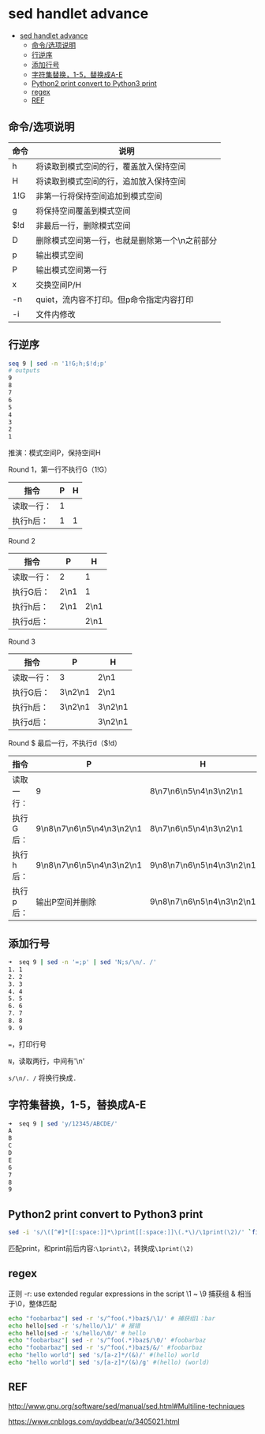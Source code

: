 # sed handlet advance

- [sed handlet advance](#sed-handlet-advance)
	- [命令/选项说明](#命令选项说明)
	- [行逆序](#行逆序)
	- [添加行号](#添加行号)
	- [字符集替换，1-5，替换成A-E](#字符集替换1-5替换成a-e)
	- [Python2 print convert to Python3 print](#python2-print-convert-to-python3-print)
	- [regex](#regex)
	- [REF](#ref)

## 命令/选项说明

命令 | 说明
---|---
h | 将读取到模式空间的行，覆盖放入保持空间
H | 将读取到模式空间的行，追加放入保持空间
1!G | 非第一行将保持空间追加到模式空间
g | 将保持空间覆盖到模式空间
$!d | 非最后一行，删除模式空间
D | 删除模式空间第一行，也就是删除第一个\n之前部分
p | 输出模式空间
P | 输出模式空间第一行
x | 交换空间P/H
-n | quiet，流内容不打印。但p命令指定内容打印
-i | 文件内修改

## 行逆序

```Bash
seq 9 | sed -n '1!G;h;$!d;p'
# outputs
9
8
7
6
5
4
3
2
1
```

推演：模式空间P，保持空间H

Round 1，第一行不执行G（1!G）

指令 | P | H
---------|----------|---------
读取一行：| 1 |
执行h后：| 1 | 1

Round 2

指令 | P | H
---------|----------|---------
读取一行：|2 |1
执行G后：|2\n1 |1
执行h后：|2\n1 |2\n1
执行d后：| |2\n1

Round 3

指令 | P | H
---------|----------|---------
读取一行：|3 |2\n1
执行G后：|3\n2\n1 |2\n1
执行h后：|3\n2\n1 |3\n2\n1
执行d后：| |3\n2\n1

Round $ 最后一行，不执行d（$!d）

指令 | P | H
---------|----------|---------
读取一行：|9 |8\n7\n6\n5\n4\n3\n2\n1
执行G后：|9\n8\n7\n6\n5\n4\n3\n2\n1 |8\n7\n6\n5\n4\n3\n2\n1
执行h后：|9\n8\n7\n6\n5\n4\n3\n2\n1 |9\n8\n7\n6\n5\n4\n3\n2\n1
执行p后：|输出P空间并删除 | 9\n8\n7\n6\n5\n4\n3\n2\n1

## 添加行号

```Bash
➜  seq 9 | sed -n '=;p' | sed 'N;s/\n/. /'
1. 1
2. 2
3. 3
4. 4
5. 5
6. 6
7. 7
8. 8
9. 9
```

`=`，打印行号

`N`，读取两行，中间有'\n'

`s/\n/. /` 将换行换成`.`

## 字符集替换，1-5，替换成A-E

```Bash
➜  seq 9 | sed 'y/12345/ABCDE/'
A
B
C
D
E
6
7
8
9
```

## Python2 print convert to Python3 print

```Bash
sed -i 's/\([^#]*[[:space:]]*\)print[[:space:]]\(.*\)/\1print(\2)/' `find . -name "*.py"`
```

匹配print，和print前后内容:`\1print\2`，转换成`\1print(\2)`

## regex

正则
-r: use  extended regular expressions in the script
\1 ~ \9 捕获组
& 相当于\0，整体匹配

```Bash
echo "foobarbaz"| sed -r 's/^foo(.*)baz$/\1/' # 捕获组1：bar
echo hello|sed -r 's/hello/\1/'	# 报错
echo hello|sed -r 's/hello/\0/'	# hello
echo "foobarbaz"| sed -r 's/^foo(.*)baz$/\0/' #foobarbaz
echo "foobarbaz"| sed -r 's/^foo(.*)baz$/&/' #foobarbaz
echo "hello world"| sed 's/[a-z]*/(&)/' #(hello) world
echo "hello world"| sed 's/[a-z]*/(&)/g' #(hello) (world)
```

## REF

http://www.gnu.org/software/sed/manual/sed.html#Multiline-techniques

https://www.cnblogs.com/qyddbear/p/3405021.html